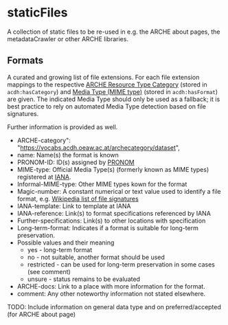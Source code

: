 # staticFiles
A collection of static files to be re-used in e.g. the ARCHE about pages, the metadataCrawler or other ARCHE libraries.

## Formats
A curated and growing list of file extensions. For each file extension mappings to the respective [ARCHE Resource Type Category]( 	https://vocabs.acdh.oeaw.ac.at/archecategory/Schema) (stored in `acdh:hasCategory`) and [Media Type (MIME type)](https://www.iana.org/assignments/media-types/media-types.xhtml) (stored in `acdh:hasFormat`) are given. The indicated Media Type should only be used as a fallback; it is best practice to rely on automated Media Type detection based on file signatures.

Further information is provided as well.

* ARCHE-category": "https://vocabs.acdh.oeaw.ac.at/archecategory/dataset",
* name: Name(s) the format is known
* PRONOM-ID: ID(s) assigned by [PRONOM](http://www.nationalarchives.gov.uk/PRONOM/Default.aspx)
* MIME-type: Official Media Type(s) (formerly known as MIME types) registered at [IANA](https://www.iana.org/assignments/media-types/media-types.xhtml).
* Informal-MIME-type: Other MIME types kown for the format
* Magic-number: A constant numerical or text value used to identify a file format, e.g. [Wikipedia list of file signatures](https://en.wikipedia.org/wiki/List_of_file_signatures)
* IANA-template: Link to template at IANA
* IANA-reference: Link(s) to format specifications referenced by IANA
* Further-specifications: Link(s) to other locations with specification
* Long-term-format: Indicates if a format is suitable for long-term preservation.
 * Possible values and their meaning
   * yes - long-term format
   * no - not suitable, another format should be used
   * restricted - can be used for long-term preservation in some cases (see comment)
   * unsure - status remains to be evaluated
* ARCHE-docs: Link to a place with more information for the format.
* comment: Any other noteworthy information not stated elsewhere.


TODO: Include information on general data type and on preferred/accepted (for ARCHE about page)
